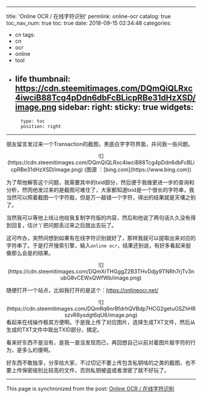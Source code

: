 
---
title: 'Online OCR / 在线字符识别'
permlink: online-ocr
catalog: true
toc_nav_num: true
toc: true
date: 2018-09-15 02:34:48
categories:
- cn
tags:
- cn
- ocr
- online
- tool
- life
thumbnail: https://cdn.steemitimages.com/DQmQiQLRxc4iwciB88Tcg4pDdn6dbFcBLicpRBe31dHzXSD/image.png
sidebar:
    right:
        sticky: true
widgets:
    -
        type: toc
        position: right
---


朋友留言发过来一个Transaction的截图，黑底白字字符界面，并问我一些问题。

<center>![](https://cdn.steemitimages.com/DQmQiQLRxc4iwciB88Tcg4pDdn6dbFcBLicpRBe31dHzXSD/image.png)
(图源 ：[bing.com](https://www.bing.com))</center>

为了帮他解答这个问题，我需要其中的txid部分，然后便于我做更进一步的查询和分析，然而他发过来的是截图可难住了，大家都知道txid是一个很长的字符串，我当然可以照着截图一个字符敲，但是万一敲错一个字符，得出的结果就是天壤之别了。

当然我可以等他上线让他给我复制字符版的内容，然后和他说了两句话久久没有得到回复，估计丫把问题丢过来之后就出去玩了。

这可咋办，突然间想到如果有在线字符识别就好了，那样我就可以提取出来对应的字符串了。于是打开搜索引擎，输入`online ocr`，结果还别说，有好多看起来挺像那么会是的结果。

<center>![](https://cdn.steemitimages.com/DQmXrTHGggZ2B3THvDdjy9TNRh7rjTv3nubG8vCEWxQWfWb/image.png)</center>

随便打开一个站点，比如我打开的是这个：https://onlineocr.net/

<center>![](https://cdn.steemitimages.com/DQmRq6nrBfdrhQVBdp7HCG2getuGSZhHRszvR8ysdgt6qU6/image.png)</center>
看起来在线操作极其方便啊。于是我上传了对应图片，选择生成TXT文件，然后从生成的TXT文件中取出TXID部分，搞定。

看来好东西不是没有，是我一直没发现而已，再回想自己以前对着图片敲字符的行为，是多么的傻啊。

好东西不敢独享，分享给大家，不过切记不要上传包含私钥啥的之类的截图，也不要上传保密级别比较高的文件，否则私钥被盗或者泄密了就不好玩了。

- - -

This page is synchronized from the post: [Online OCR / 在线字符识别](https://steemit.com/@oflyhigh/online-ocr)
